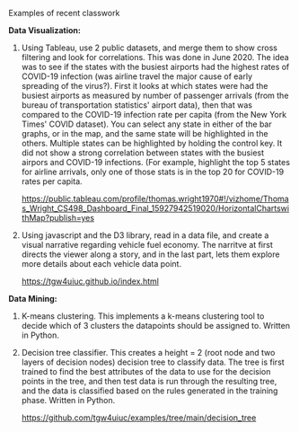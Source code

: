 Examples of recent classwork

**Data Visualization:**


1.  Using Tableau, use 2 public datasets, and merge them to show cross filtering and look for correlations.  This was done in June 2020.  The idea was to see if the states with the busiest airports had the highest rates of COVID-19 infection (was airline travel the major cause of early spreading of the virus?).  First it looks at which states were had the busiest airports as measured by number of passenger arrivals (from the bureau of transportation statistics' airport data), then that was compared to the COVID-19 infection rate per capita (from the New York Times' COVID dataset).  You can select any state in either of the bar graphs, or in the map, and the same state will be highlighted in the others.  Multiple states can be highlighted by holding the control key.  It did not show a strong correlation between states with the busiest airpors and COVID-19 infections.  (For example, highlight the top 5 states for airline arrivals, only one of those stats is in the top 20 for COVID-19 rates per capita.

    https://public.tableau.com/profile/thomas.wright1970#!/vizhome/Thomas_Wright_CS498_Dashboard_Final_15927942519020/HorizontalChartswithMap?publish=yes
    
    

2.  Using javascript and the D3 library, read in a data file, and create a visual narrative regarding vehicle fuel economy.  The narritve at first directs the viewer along a story, and in the last part, lets them explore more details about each vehicle data point.

    https://tgw4uiuc.github.io/index.html
    
    
    
    
    
 **Data Mining:**
    

1. K-means clustering.  This implements a k-means clustering tool to decide which of 3 clusters the datapoints should be assigned to.  Written in Python.




2. Decision tree classifier.  This creates a height = 2 (root node and two layers of decision nodes) decision tree to classify data.  The tree is first trained to find the best attributes of the data to use for the decision points in the tree, and then test data is run through the resulting tree, and the data is classified based on the rules generated in the training phase.  Written in Python.

    https://github.com/tgw4uiuc/examples/tree/main/decision_tree

